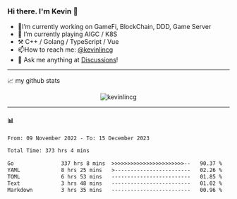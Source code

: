 ### Hi there. I'm Kevin 👋

- 🔭I’m currently working on GameFi, BlockChain, DDD, Game Server
- 🌱 I’m currently playing AIGC / K8S
-   :hammer_and_pick: C++ / Golang / TypeScript / Vue
- 📫How to reach me: [@kevinlincg](https://twitter.com/kevinlincg) 
-   :thought_balloon: Ask me anything at [Discussions](https://github.com/kevinlincg/kevinlincg/discussions/new)!

---

📈 my github stats

<p align="center"> <img src="https://github-readme-stats-ouuan.vercel.app/api?username=kevinlincg&theme=dark&show_icons=true&count_private=true" alt="kevinlincg" />

---

#### :bar_chart: 

<!--START_SECTION:waka-->

```txt
From: 09 November 2022 - To: 15 December 2023

Total Time: 373 hrs 4 mins

Go               337 hrs 8 mins  >>>>>>>>>>>>>>>>>>>>>>>--   90.37 %
YAML             8 hrs 25 mins   >------------------------   02.26 %
TOML             6 hrs 53 mins   -------------------------   01.85 %
Text             3 hrs 48 mins   -------------------------   01.02 %
Markdown         3 hrs 35 mins   -------------------------   00.96 %
```

<!--END_SECTION:waka-->
